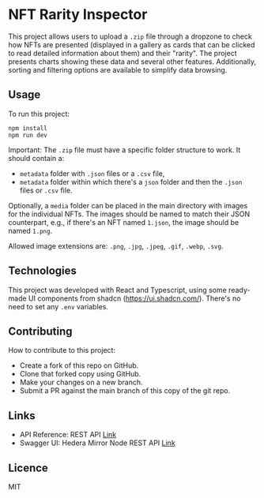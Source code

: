# NFT Rarity Inspector

This project allows users to upload a `.zip` file through a dropzone to check how NFTs are presented (displayed in a gallery as cards that can be clicked to read detailed information about them) and their "rarity". The project presents charts showing these data and several other features. Additionally, sorting and filtering options are available to simplify data browsing.

## Usage

To run this project:

```
npm install
npm run dev
```

Important: The `.zip` file must have a specific folder structure to work. It should contain a:

- `metadata` folder with `.json` files or a `.csv` file,
- `metadata` folder within which there's a `json` folder and then the `.json` files or `.csv` file.

Optionally, a `media` folder can be placed in the main directory with images for the individual NFTs. The images should be named to match their JSON counterpart, e.g., if there's an NFT named `1.json`, the image should be named `1.png`.

Allowed image extensions are: `.png`, `.jpg`, `.jpeg`, `.gif`, `.webp`, `.svg`.

## Technologies

This project was developed with React and Typescript, using some ready-made UI components from shadcn (https://ui.shadcn.com/).
There's no need to set any `.env` variables.

## Contributing

How to contribute to this project:

- Create a fork of this repo on GitHub.
- Clone that forked copy using GitHub.
- Make your changes on a new branch.
- Submit a PR against the main branch of this copy of the git repo.

## Links

- API Reference: REST API [Link](https://docs.hedera.com/hedera/sdks-and-apis/rest-api)
- Swagger UI: Hedera Mirror Node REST API [Link](https://testnet.mirrornode.hedera.com/api/v1/docs/)

## Licence

MIT

